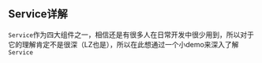 ## Service详解

`Service`作为四大组件之一，相信还是有很多人在日常开发中很少用到，所以对于它的理解肯定不是很深（LZ也是），所以在此想通过一个小demo来深入了解`Service`
